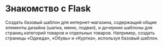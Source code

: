 # Знакомство с Flask

Создать базовый шаблон для интернет-магазина, содержащий общие элементы дизайна (шапка, меню, подвал), и дочерние шаблоны для страниц категорий товаров и отдельных товаров. Например, создать страницы «Одежда», «Обувь» и «Куртка», используя базовый шаблон.

